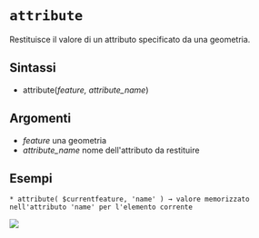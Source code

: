 # `attribute`

Restituisce il valore di un attributo specificato da una geometria.

## Sintassi

* attribute(*feature, attribute_name*)

## Argomenti

* *feature* una geometria
* *attribute_name* nome dell'attributo da restituire


## Esempi
```
* attribute( $currentfeature, 'name' ) → valore memorizzato nell'attributo 'name' per l'elemento corrente
```

![](/img/record_e_attributi/attribute1.png)